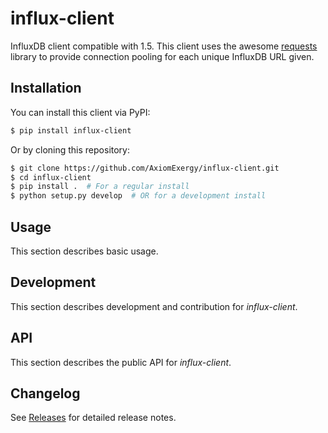 # influx-client

InfluxDB client compatible with 1.5. This client uses the awesome
[requests](http://docs.python-requests.org/en/master/) library to provide
connection pooling for each unique InfluxDB URL given.

## Installation

You can install this client via PyPI:

```bash
$ pip install influx-client
```

Or by cloning this repository:

```bash
$ git clone https://github.com/AxiomExergy/influx-client.git
$ cd influx-client
$ pip install .  # For a regular install
$ python setup.py develop  # OR for a development install
```

## Usage

This section describes basic usage.

## Development

This section describes development and contribution for *influx-client*.

## API

This section describes the public API for *influx-client*.

## Changelog

See [Releases](https://github.com/AxiomExergy/influx-client/releases) for
detailed release notes.
